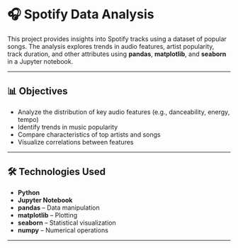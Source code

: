# 🎧 Spotify Data Analysis

This project provides insights into Spotify tracks using a dataset of popular songs. The analysis explores trends in audio features, artist popularity, track duration, and other attributes using **pandas**, **matplotlib**, and **seaborn** in a Jupyter notebook.

---

## 📊 Objectives

- Analyze the distribution of key audio features (e.g., danceability, energy, tempo)
- Identify trends in music popularity
- Compare characteristics of top artists and songs
- Visualize correlations between features

---

## 🛠️ Technologies Used

- **Python**
- **Jupyter Notebook**
- **pandas** – Data manipulation
- **matplotlib** – Plotting
- **seaborn** – Statistical visualization
- **numpy** – Numerical operations

---

